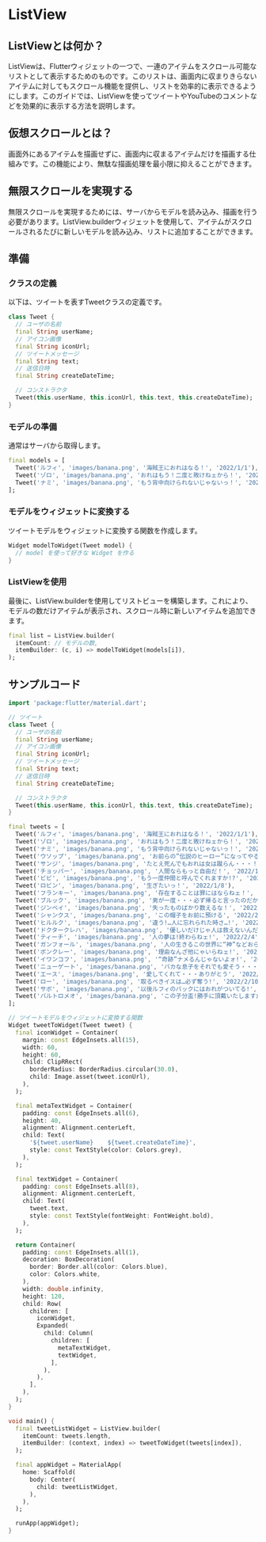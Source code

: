 # ListView

## ListViewとは何か？

ListViewは、Flutterウィジェットの一つで、一連のアイテムをスクロール可能なリストとして表示するためのものです。このリストは、画面内に収まりきらないアイテムに対してもスクロール機能を提供し、リストを効率的に表示できるようにします。このガイドでは、ListViewを使ってツイートやYouTubeのコメントなどを効果的に表示する方法を説明します。

## 仮想スクロールとは？

画面外にあるアイテムを描画せずに、画面内に収まるアイテムだけを描画する仕組みです。この機能により、無駄な描画処理を最小限に抑えることができます。

## 無限スクロールを実現する

無限スクロールを実現するためには、サーバからモデルを読み込み、描画を行う必要があります。ListView.builderウィジェットを使用して、アイテムがスクロールされるたびに新しいモデルを読み込み、リストに追加することができます。

## 準備

### クラスの定義

以下は、ツイートを表すTweetクラスの定義です。

```dart
class Tweet {
  // ユーザの名前
  final String userName;
  // アイコン画像
  final String iconUrl;
  // ツイートメッセージ
  final String text;
  // 送信日時
  final String createDateTime;

  // コンストラクタ
  Tweet(this.userName, this.iconUrl, this.text, this.createDateTime);
}
```

### モデルの準備

通常はサーバから取得します。

```dart
final models = [
  Tweet('ルフィ', 'images/banana.png', '海賊王におれはなる！', '2022/1/1'),
  Tweet('ゾロ', 'images/banana.png', 'おれはもう！二度と敗けねェから！', '2022/1/2'),
  Tweet('ナミ', 'images/banana.png', 'もう背中向けられないじゃないっ！', '2022/1/3'),
];
```

### モデルをウィジェットに変換する

ツイートモデルをウィジェットに変換する関数を作成します。

```dart
Widget modelToWidget(Tweet model) {
  // model を使って好きな Widget を作る
}
```

### ListViewを使用

最後に、ListView.builderを使用してリストビューを構築します。これにより、モデルの数だけアイテムが表示され、スクロール時に新しいアイテムを追加できます。

```dart
final list = ListView.builder(
  itemCount: // モデルの数,
  itemBuilder: (c, i) => modelToWidget(models[i]),
);
```

## サンプルコード

```dart
import 'package:flutter/material.dart';

// ツイート
class Tweet {
  // ユーザの名前
  final String userName;
  // アイコン画像
  final String iconUrl;
  // ツイートメッセージ
  final String text;
  // 送信日時
  final String createDateTime;

  // コンストラクタ
  Tweet(this.userName, this.iconUrl, this.text, this.createDateTime);
}

final tweets = [
  Tweet('ルフィ', 'images/banana.png', '海賊王におれはなる！', '2022/1/1'),
  Tweet('ゾロ', 'images/banana.png', 'おれはもう！二度と敗けねェから！', '2022/1/2'),
  Tweet('ナミ', 'images/banana.png', 'もう背中向けられないじゃないっ！', '2022/1/3'),
  Tweet('ウソップ', 'images/banana.png', 'お前らの”伝説のヒーロー”になってやる！', '2022/1/4'),
  Tweet('サンジ', 'images/banana.png', 'たとえ死んでもおれは女は蹴らん・・・！', '2022/1/5'),
  Tweet('チョッパー', 'images/banana.png', '人間ならもっと自由だ！', '2022/1/6'),
  Tweet('ビビ', 'images/banana.png', 'もう一度仲間と呼んでくれますか!?', '2022/1/7'),
  Tweet('ロビン', 'images/banana.png', '生ぎたいっ！', '2022/1/8'),
  Tweet('フランキー', 'images/banana.png', '存在することは罪にはならねェ！', '2022/1/9'),
  Tweet('ブルック', 'images/banana.png', '男が一度・・・必ず帰ると言ったのだから！', '2022/1/10'),
  Tweet('ジンベイ', 'images/banana.png', '失ったものばかり数えるな！', '2022/1/11'),
  Tweet('シャンクス', 'images/banana.png', 'この帽子をお前に預ける', '2022/2/1'),
  Tweet('ヒルルク', 'images/banana.png', '違う!…人に忘れられた時さ…!', '2022/2/2'),
  Tweet('ドクタークレハ', 'images/banana.png', '優しいだけじゃ人は救えないんだ!', '2022/2/3'),
  Tweet('ティーチ', 'images/banana.png', '人の夢は!終わらねェ!', '2022/2/4'),
  Tweet('ガンフォール', 'images/banana.png', '人の生きるこの世界に“神”などおらぬ!', '2022/2/5'),
  Tweet('ボンクレー', 'images/banana.png', '理由なんざ他にゃいらねェ!', '2022/2/6'),
  Tweet('イワンコフ', 'images/banana.png', '“奇跡”ナメるんじゃないよォ!', '2022/2/7'),
  Tweet('ニューゲート', 'images/banana.png', 'バカな息子をそれでも愛そう・・・', '2022/1/8'),
  Tweet('エース', 'images/banana.png', '愛してくれて・・・ありがとう', '2022/2/9'),
  Tweet('ロー', 'images/banana.png', '取るべきイスは…必ず奪う!', '2022/2/10'),
  Tweet('サボ', 'images/banana.png', '以後ルフィのバックにはおれがついてる!', '2022/2/11'),
  Tweet('バルトロメオ', 'images/banana.png', 'この子分盃!勝手に頂戴いたしますだべ!', '2022/3/1'),
];

// ツイートモデルをウィジェットに変換する関数
Widget tweetToWidget(Tweet tweet) {
  final iconWidget = Container(
    margin: const EdgeInsets.all(15),
    width: 60,
    height: 60,
    child: ClipRRect(
      borderRadius: BorderRadius.circular(30.0),
      child: Image.asset(tweet.iconUrl),
    ),
  );

  final metaTextWidget = Container(
    padding: const EdgeInsets.all(6),
    height: 40,
    alignment: Alignment.centerLeft,
    child: Text(
      '${tweet.userName}    ${tweet.createDateTime}',
      style: const TextStyle(color: Colors.grey),
    ),
  );

  final textWidget = Container(
    padding: const EdgeInsets.all(8),
    alignment: Alignment.centerLeft,
    child: Text(
      tweet.text,
      style: const TextStyle(fontWeight: FontWeight.bold),
    ),
  );

  return Container(
    padding: const EdgeInsets.all(1),
    decoration: BoxDecoration(
      border: Border.all(color: Colors.blue),
      color: Colors.white,
    ),
    width: double.infinity,
    height: 120,
    child: Row(
      children: [
        iconWidget,
        Expanded(
          child: Column(
            children: [
              metaTextWidget,
              textWidget,
            ],
          ),
        ),
      ],
    ),
  );
}

void main() {
  final tweetListWidget = ListView.builder(
    itemCount: tweets.length,
    itemBuilder: (context, index) => tweetToWidget(tweets[index]),
  );

  final appWidget = MaterialApp(
    home: Scaffold(
      body: Center(
        child: tweetListWidget,
      ),
    ),
  );

  runApp(appWidget);
}
```